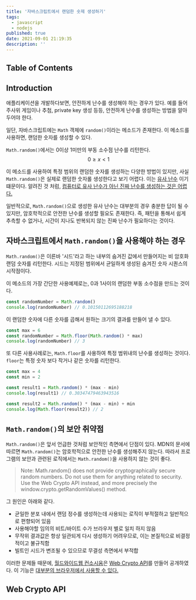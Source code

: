 ```yaml
---
title: '자바스크립트에서 랜덤한 숫제 생성하기'
tags:
  - javascript
  - nodejs
published: true
date: 2021-09-01 21:19:35
description: ''
---
```


## Table of Contents

## Introduction

애플리케이션을 개발하다보면, 안전하게 난수를 생성해야 하는 경우가 있다. 예를 들어 주사위 게임이나 추첨, private key 생성 등등, 안전하게 난수를 생성하는 방법을 알아두어야 한다.

일단, 자바스크립트에는 `Math` 객체에 `random()`이라는 메소드가 존재한다. 이 메소드를 사용하면, 랜덤한 숫자를 생성할 수 있다.

`Math.random()`에서는 0이상 1미만의 부동 소수점 난수를 리턴한다. $$0 \geq x \lt 1$$

이 메소드를 사용하여 특정 범위의 랜덤한 숫자를 생성하는 다양한 방법이 있지만, 사실 `Math.random()`은 실제로 랜덤한 숫자롤 생성한다고 보기 어렵다. 이는 [유사 난수](https://ko.wikipedia.org/wiki/%EC%9C%A0%EC%82%AC%EB%82%9C%EC%88%98) 이기 떄문이다. 알려진 것 처럼, [컴퓨터로 유사 난수가 아닌 진짜 난수를 생성하는 것은 어렵다.](https://en.wikipedia.org/wiki/Random_number_generation#Computational_methods)

일반적으로, `Math.random()`으로 생성한 유사 난수는 대부분의 경우 충분한 답이 될 수 있지만, 암호학적으로 안전한 난수를 생성할 필요도 존재한다. 즉, 패턴을 통해서 쉽게 추측할 수 없거나, 시간이 지나도 반복되지 않는 진짜 난수가 필요하다는 것이다.

## 자바스크립트에서 `Math.random()`을 사용해야 하는 경우

`Math.random()`은 이른바 '시드'라고 하는 내부의 숨겨진 값에서 만들어지는 비 암호화 랜덤 숫자를 리턴한다. 시드는 지정된 범위에서 균일하게 생성된 숨겨진 숫자 시퀀스의 시작점이다.

이 메소드의 가장 간단한 사용예제로는, 0과 1사이의 랜덤한 부동 소수점을 만드는 것이다.

```javascript
const randomNumber = Math.random()
console.log(randomNumber) // 0.10150112695188218
```

이 랜덤한 숫자에 다른 숫자를 곱해서 원하는 크기의 결과를 만들어 낼 수 있다.

```javascript
const max = 6
const randomNumber = Math.floor(Math.random() * max)
console.log(randomNumber) // 3
```

또 다른 사용사례로는, `Math.floor`를 사용하여 특정 범위내의 난수를 생성하는 것이다. `floor`는 특정 숫자 보다 작거나 같은 숫자를 리턴한다.

```javascript
const max = 4
const min = 2

const result1 = Math.random() * (max - min)
console.log(result1) // 0.30347479463943516

const result2 = Math.random() * (max - min) + min
console.log(Math.floor(result2)) // 2
```

## `Math.random()`의 보안 취약점

`Math.random()`은 앞서 언급한 것처럼 보안적인 측면에서 단점이 있다. MDN의 문서에 따르면 `Math.random()`는 암호학적으로 안전한 난수를 생성해주지 않는다. 따라서 프로그램의 보안과 관련된 로직에서는 `Math.random()`을 사용하지 않는 것이 좋다.

> Note: Math.random() does not provide cryptographically secure random numbers. Do not use them for anything related to security. Use the Web Crypto API instead, and more precisely the window.crypto.getRandomValues() method.

그 원인은 아래와 같다.

- 균일한 분포 내에서 랜덤 정수를 생성하는데 사용되는 로직이 부적절하고 일반적으로 편향되어 있음
- 사용해야할 임의의 비트/바이트 수가 브라우저 별로 일치 하지 않음
- 무작위 결과값은 항상 일관되게 다시 생성하기 어려우므로, 이는 본질적으로 비결정적이고 불규칙함
- 빌트인 시드가 변조될 수 있으므로 무결성 측면에서 부적합

이러한 문제들 때문에, [월드와이드웹 컨소시움](https://www.w3.org/)은 [Web Crypto API](https://www.w3.org/TR/WebCryptoAPI/)를 만들어 공개하였다. 이 기능은 [대부분의 브라우저에서 사용할 수 있다.](https://caniuse.com/cryptography)

## Web Crypto API